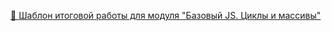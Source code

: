 [🚀 Шаблон итоговой работы для модуля "Базовый JS. Циклы и массивы"](https://alexanderb-sf.github.io/module_10_task_10.11/)

